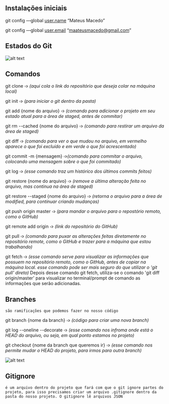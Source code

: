 ## Instalações iniciais

git config —global [user.name](http://user.name) “Mateus Macedo”

git config —global [user.email](http://user.email) “maateusmacedo@gmail.com”

## Estados do Git

![alt text](image-1.png)

## Comandos

git clone ➩ *(aqui cola o link do repositório que deseja colar na máquina local)*

git init ➩ *(para iniciar o git dentro da pasta)*

git add {nome do arquivo} ➩ *(comando para adicionar o projeto em seu estado atual para a área de staged, antes de commitar)*

git rm --cached {nome do arquivo} ➩ *(comando para restirar um arquivo da área de staged)*

git diff ➩ *(comando para ver o que mudou no arquivo, em vermelho aparece o que foi excluído e em verde o que foi acrescentado)*

git commit  -m {mensagem} ➩*(comando para commitar o arquivo, colocando uma mensagem sobre o que foi commitado)*

git log ➩ *(esse comando traz um histórico dos últimos commits feitos)*

git restore {nome do arquivo} ➩ *(remove a última alteração feita no arquivo, mas continua na área de staged)*

git restore --staged {nome do arquivo} ➩ *(retorna o arquivo para a área de modified, para continuar criando mudanças)*

git push origin master ➩ *(para mandar o arquivo para o repostório remoto, como o GitHub)*

git remote add origin ➩ *(link do repositório do GitHub)*

git pull ➩ *(comando para puxar as alterações feitas diretamente no repositório remote, como o GitHub e trazer para a máquina que estou trabalhando)*

git fetch ➩ *(esse comando serve para visualizar as informações que possuem no repositório remoto, como o GitHub, antes de copiar na máquina local. esse comando pode ser mais seguro do que utilizar o 'git pull' direto)* 
    Depois desse comando git fetch, utiliza-se o comando 'git diff origin/master' para visualizar no terminal/prompt de comando as informações que serão adicionadas.

## Branches
    são ramificações que podemos fazer no nosso código

git branch {nome da branch} ➩ *(código para criar uma nova branch)*

git log --oneline --decorate ➩ *(esse comando nos infroma onde está o HEAD do arquivo, ou seja, em qual ponto estamos no projeto)*

git checkout {nome da branch que queremos ir} ➩ *(esse comando nos permite mudar o HEAD do projeto, para irmos para outra branch)*

![alt text](image-1.png)

## Gitignore
    é um arquivo dentro do projeto que fará com que o git ignore partes do projeto, para isso precisamos criar um arquivo .gitignore dentro da pasta do nosso projeto. O gitignore lê arquivos JSON
